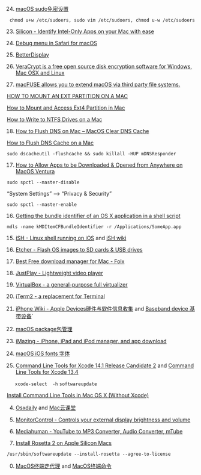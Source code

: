 24. [macOS sudo免密设置](https://blog.csdn.net/cengjingcanghai123/article/details/119797480)

` chmod u+w /etc/sudoers, sudo vim /etc/sudoers, chmod u-w /etc/sudoers`


23. [Silicon - Identify Intel-Only Apps on your Mac with ease](https://github.com/DigiDNA/Silicon)


22. [Debug menu in Safari for macOS](https://appletoolbox.com/not-seeing-the-debug-menu-in-safari-for-macos-big-sur-safari-14-fix-it/)


21. [BetterDisplay](https://github.com/waydabber/BetterDisplay)


20. [VeraCrypt is a free open source disk encryption software for Windows, Mac OSX and Linux](https://veracrypt.fr/)


19. [macFUSE allows you to extend macOS via third party file systems.](https://github.com/osxfuse/osxfuse)


  [HOW TO MOUNT AN EXT PARTITION ON A MAC](https://hackmylinux.com/2018/02/18/how-to-mount-and-read-a-linux-partition-on-a-mac-ext2-ext3-ext4/)


  [How to Mount and Access Ext4 Partition in Mac](https://www.maketecheasier.com/mount-access-ext4-partition-mac/)


  [How to Write to NTFS Drives on a Mac](https://www.howtogeek.com/236055/how-to-write-to-ntfs-drives-on-a-mac/)



18. [How to Flush DNS on Mac – MacOS Clear DNS Cache](https://www.freecodecamp.org/news/how-to-flush-dns-on-mac-macos-clear-dns-cache/)


  [How to Flush DNS Cache on a Mac](https://www.lifewire.com/flush-dns-cache-on-a-mac-5209298)


  `sudo dscacheutil -flushcache && sudo killall -HUP mDNSResponder`


17. [How to Allow Apps to be Downloaded & Opened from Anywhere on MacOS Ventura](https://osxdaily.com/2022/11/17/allow-apps-downloaded-open-anywhere-macos/)


`sudo spctl --master-disable`      

“System Settings” --> “Privacy & Security” 

`sudo spctl --master-enable`


16. [Getting the bundle identifier of an OS X application in a shell script](https://superuser.com/questions/346369/getting-the-bundle-identifier-of-an-os-x-application-in-a-shell-script)


`mdls -name kMDItemCFBundleIdentifier -r /Applications/SomeApp.app`


15. [iSH -  Linux shell running on iOS](https://github.com/ish-app/ish) and [iSH wiki](https://github.com/ish-app/ish/wiki)


14. [Etcher - Flash OS images to SD cards & USB drives](https://github.com/balena-io/etcher)


13. [Best Free download manager for Mac - Folx](https://www.electronic.us/products/folx/)


12. [JustPlay - Lightweight video player](https://www.electronic.us/just-play.html)


11. [VirtualBox - a general-purpose full virtualizer](https://www.virtualbox.org)


10. [iTerm2 - a replacement for Terminal](https://iterm2.com)


09. [iPhone Wiki - Apple Devices硬件与软件信息收集](https://www.theiphonewiki.com) and [Baseband device 基带设备](https://www.theiphonewiki.com/wiki/Baseband_Device)`


08. [macOS package包管理](./package.md)


07. [iMazing - iPhone, iPad and iPod manager, and  app download](https://imazing.com/downloads)


06. [macOS iOS fonts 字体](./fonts.md)


05. [Command Line Tools for Xcode 14.1 Release Candidate 2](https://developer.apple.com/download/all/?q=Xcode) and [Command Line Tools for Xcode 13.4](https://download.developer.apple.com/Developer_Tools/Command_Line_Tools_for_Xcode_13.4/Command_Line_Tools_for_Xcode_13.4.dmg)


`   xcode-select  -h`  `softwareupdate`  

[Install Command Line Tools in Mac OS X (Without Xcode)](https://osxdaily.com/2014/02/12/install-command-line-tools-mac-os-x/)
  

04. [Osxdaily](https://osxdaily.com) and [Mac云课堂 ](https://www.youtube.com/channel/UCGHCIkfEHaKT7zsq8wzqeOQ)


03. [MonitorControl - Controls your external display brightness and volume](https://github.com/MonitorControl/MonitorControl)


02. [Mediahuman - YouTube to MP3 Converter, Audio Converter, mTube](https://www.mediahuman.com/)


01. [Install Rosetta 2 on Apple Silicon Macs](https://osxdaily.com/2020/12/04/how-install-rosetta-2-apple-silicon-mac/)

  `/usr/sbin/softwareupdate --install-rosetta --agree-to-license`


00. [MacOS终端走代理](https://github.com/mrdulin/blog/issues/18) and [MacOS终端命令](https://github.com/qLzhu/macCommand)
